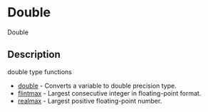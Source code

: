 # Double

Double

## Description

double type functions

- [double](double.md) - Converts a variable to double precision type.
- [flintmax](flintmax.md) - Largest consecutive integer in floating-point format.
- [realmax](realmax.md) - Largest positive floating-point number.
